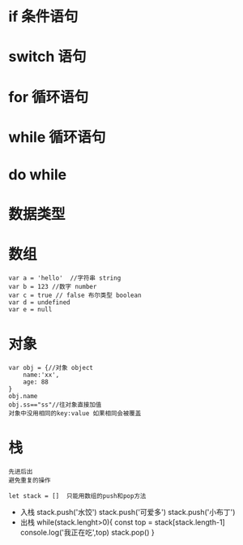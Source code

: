 # if 条件语句

# switch 语句

# for 循环语句

# while 循环语句

# do while

# 数据类型

# 数组
    var a = 'hello'  //字符串 string
    var b = 123 //数字 number
    var c = true // false 布尔类型 boolean
    var d = undefined
    var e = null
# 对象
    var obj = {//对象 object
        name:'xx',
        age: 88
    }
    obj.name
    obj.ss=="ss"//往对象直接加值
    对象中没用相同的key:value 如果相同会被覆盖

# 栈   
    先进后出
    避免重复的操作

    let stack = []  只能用数组的push和pop方法
- 入栈
    stack.push('水饺')
    stack.push('可爱多')
    stack.push('小布丁')
- 出栈
    while(stack.lenght>0){
        const top = stack[stack.length-1]
        console.log('我正在吃',top)
        stack.pop()
    }